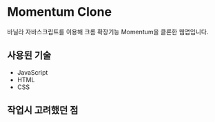 # Momentum Clone
바닐라 자바스크립트를 이용해 크롬 확장기능 Momentum을 클론한 웹앱입니다.

## 사용된 기술
- JavaScript
- HTML
- CSS

## 작업시 고려했던 점
